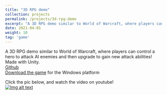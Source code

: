 ```yaml
---
title: "3D RPG demo"
collection: projects
permalink: /projects/3d-rpg-demo
excerpt: "A 3D RPG demo similar to World of Warcraft, where players can control a hero to attack AI enemies and then upgrade to gain new attack abilities! Made with Unity.[Video](https://www.youtube.com/watch?v=pBbMnUQYJD0) and [Download Game(OS:Win)](https://github.com/jinjinhe2001/3D-RPG-demo/releases/download/v1.0.0/3D.RPG.zip) <br/><img src='/images/FightingScene4.png'>"
date: 2021-04-01
weight: 10
tag: 'game'
---
```


A 3D RPG demo similar to World of Warcraft, where players can control a hero to attack AI enemies and then upgrade to gain new attack abilities! Made with Unity.    
[Github](https://github.com/jinjinhe2001/3D-RPG-demo)  
[Download the game](https://github.com/jinjinhe2001/3D-RPG-demo/releases/download/v1.0.0/3D.RPG.zip) for the Windows platform

Click the pic below, and watch the video on youtube!     
[![Img alt text](https://img.youtube.com/vi/pBbMnUQYJD0/0.jpg)](https://www.youtube.com/watch?v=pBbMnUQYJD0)


